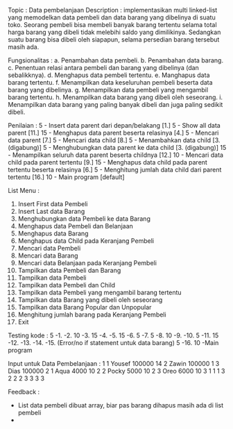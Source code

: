 Topic : Data pembelanjaan
Description : implementasikan multi linked-list yang memodelkan data pembeli dan data barang yang dibelinya di suatu toko. Seorang pembeli bisa membeli banyak barang tertentu selama total harga barang yang dibeli tidak melebihi saldo yang dimilikinya. Sedangkan suatu barang bisa dibeli oleh siapapun, selama persedian barang tersebut masih ada.

Fungsionalitas :
a. Penambahan data pembeli.
b. Penambahan data barang.
c. Penentuan relasi antara pembeli dan barang yang dibelinya (dan sebalikknya).
d. Menghapus data pembeli tertentu.
e. Manghapus data barang tertentu.
f. Menampilkan data keseluruhan pembeli beserta data barang yang dibelinya.
g. Menampilkan data pembeli yang mengambil barang tertentu.
h. Menampilkan data barang yang dibeli oleh seseorang.
i. Menampilkan data barang yang paling banyak dibeli dan juga paling sedikit dibeli.

Penilaian :
5  - Insert data parent dari depan/belakang [1.]
5  - Show all data parent [11.]
15 - Menghapus data parent beserta relasinya [4.]
5  - Mencari data parent [7.]
5  - Mencari data child [8.]
5  - Menambahkan data child [3. (digabung)] 
5  - Menghubungkan data parent ke data child [3. (digabung)] 
15 - Menampilkan seluruh data parent beserta childnya [12.]
10 - Mencari data child pada parent tertentu [9.]
15 - Menghapus data child pada parent tertentu beserta relasinya [6.]
5  - Menghitung jumlah data child dari parent tertentu [16.]
10 - Main program [default]

List Menu :
 1.  Insert First data Pembeli
 2.  Insert Last data Barang
 3.  Menghubungkan data Pembeli ke data Barang
 4.  Menghapus data Pembeli dan Belanjaan
 5.  Menghapus data Barang
 6.  Menghapus data Child pada Keranjang Pembeli
 7.  Mencari data Pembeli
 8.  Mencari data Barang
 9.  Mencari data Belanjaan pada Keranjang Pembeli
 10. Tampilkan data Pembeli dan Barang
 11. Tampilkan data Pembeli
 12. Tampilkan data Pembeli dan Child
 13. Tampilkan data Pembeli yang mengambil barang tertentu
 14. Tampilkan data Barang yang dibeli oleh seseorang
 15. Tampilkan data Barang Popular dan Unpopular
 16. Menghitung jumlah barang pada Keranjang Pembeli
 0.  Exit

Testing kode   : 
5  -1. 
   -2. 
10 -3.
15 -4. 
   -5. 
15 -6.
5  -7. 
5  -8.
10 -9. 
   -10.
5  -11. 
15 -12. 
   -13.
   -14.
   -15. (Error/no if statement untuk data barang)
5  -16.
10 -Main program

Input untuk Data Pembelanjaan :
1
1
Yousef
100000
14
2
Zawin
100000
1
3
Dias
100000
2
1
Aqua
4000
10
2
2
Pocky
5000
10
2
3
Oreo
6000
10
3
1
1
1
3
2
2
2
3
3
3
3


Feedback :
- List data pembeli dibuat array, biar pas barang dihapus masih ada di list pembeli
- 
